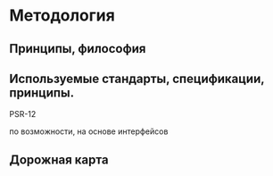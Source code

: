 # Методология

## Принципы, философия

## Используемые стандарты, спецификации, принципы.

PSR-12

по возможности, на основе интерфейсов

## Дорожная карта
